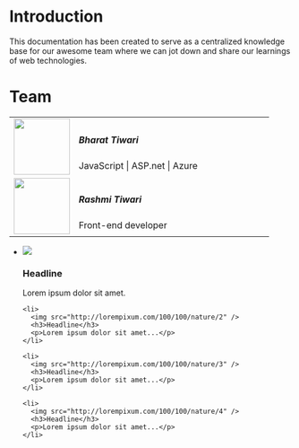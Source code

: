 # Introduction

This documentation has been created to serve as a centralized knowledge base for our awesome team where we can jot down and share our learnings of web technologies.


# Team

<table class="noborder">
<tr class="colored-list-orange">
 <td width="25%" align="center"><img src="http://socialeum.com/71-large_default/1000-google-followers.jpg" height="100" width="100"/></td>
 <td width="75%">
   <h5>Bharat Tiwari</h5>
   <span>JavaScript | ASP.net | Azure</span>

 </td>
</tr>
<tr class="colored-list-green">
 <td width="25%" align="center"><img src="http://socialeum.com/71-large_default/1000-google-followers.jpg" height="100" width="100"/></td>
 <td width="75%">
   <h5>Rashmi Tiwari</h5>
   <span>Front-end developer</span>
   <!-- span>A front-end developer who aspires to awe the world. I ❤ CSS & JavaScript.</span -->
 </td>
</tr>
</table>

<div>
  <ul>
    <li>
      <img src="http://lorempixum.com/100/100/nature/1" />
      <h3>Headline</h3>
      <p>Lorem ipsum dolor sit amet.</p>
    </li>
      
    <li>
      <img src="http://lorempixum.com/100/100/nature/2" />
      <h3>Headline</h3>
      <p>Lorem ipsum dolor sit amet...</p>
    </li>
 
    <li>
      <img src="http://lorempixum.com/100/100/nature/3" />
      <h3>Headline</h3>
      <p>Lorem ipsum dolor sit amet...</p>
    </li>
 
    <li>
      <img src="http://lorempixum.com/100/100/nature/4" />
      <h3>Headline</h3>
      <p>Lorem ipsum dolor sit amet...</p>
    </li>
  </ul>
</div>


<!--
{% method %}
## Install {#install}

The first thing is to get the GitBook API client.

{% sample lang="js" %}
```bash
$ npm install gitbook-api
```

{% sample lang="go" %}
```bash
$ go get github.com/GitbookIO/go-gitbook-api
```
{% endmethod %}

https://github.com/GitbookIO/theme-api
-->